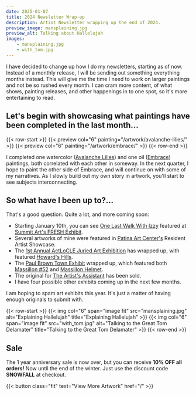 ```yaml
---
date: 2025-01-07
title: 2024 Newsletter Wrap-up
description: Artist Newsletter wrapping up the end of 2024.
preview_image: mansplaining.jpg
preview_alt: Talking about Hallelujah
images:
    - mansplaining.jpg
    - with_tom.jpg
---
```


I have decided to change up how I do my newsletters, starting as of now. Instead of a monthly release, I will be sending out something everything months instead. This will give me the time I need to work on larger paintings and not be so rushed every month. I can cram more content, of what shows, painting releases, and other happenings in to one spot, so it's more entertaining to read.

<!--more-->

## Let's begin with showcasing what paintings have been completed in the last month... ##

{{< row-start >}}
    {{< preview col="6" painting="/artwork/avalanche-lilies/" >}}
    {{< preview col="6" painting="/artwork/embrace/" >}}
{{< row-end >}}

I completed one watercolor ([Avalanche Lilies](/artwork/avalanche-lilies)) and one oil ([Embrace](/artwork/embrace)) paintings, both correlated with each other in someway. In the next quarter, I hope to paint the other side of Embrace, and will continue on with some of my narratives. As I slowly build out my own story in artwork, you'll start to see subjects interconnecting.

## So what have I been up to?... ##

That's a good question. Quite a lot, and more coming soon:

  * Starting January 10th, you can see [One Last Walk With Izzy](/artwork/one-last-walk-with-izzy) featured at [Summit Art's FRESH Exhibit](https://www.facebook.com/events/1760040301514562).
  * Several artworks of mine were featured in [Patina Art Center's](https://www.patinaartscentre.com) Resident Artist Showcase.
  * The [1st Annual ActLoCLE Juried Art Exhibition](https://www.actlocle.org/firstexhibition/) has wrapped up, with featured [Howard's Hills](/artwork/howards-hills).
  * The [Paul Brown Town Exhibit](https://paulbrownmuseum.org) wrapped up, which featured both [Massillon #52](/artwork/massillon-52) and [Massillon Helmet](/artwork/massillon-helmet).
  * The original for [The Artist's Assistant](/artwork/the-artists-assistant/) has been sold.
  * I have four possible other exhibits coming up in the next few months.

I am hoping to spam art exhibits this year. It's just a matter of having enough originals to submit with.

{{< row-start >}}
    {{< img col="6" span="image fit" src="mansplaining.jpg" alt="Explaining Hallelujah" title="Explaining Hallelujah" >}}
    {{< img col="6" span="image fit" src="with_tom.jpg" alt="Talking to the Great Tom Delamater" title="Talking to the Great Tom Delamater" >}}
{{< row-end >}}

## Sale ##

The 1 year anniversary sale is now over, but you can receive **10% OFF all orders!** Now until the end of the winter. Just use the discount code **SNOWFALL** at checkout.

{{< button class="fit" text="View More Artwork" href="/" >}}